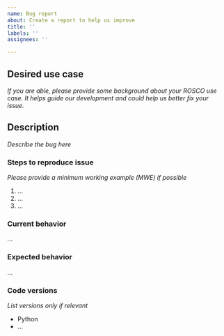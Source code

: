 ```yaml
---
name: Bug report
about: Create a report to help us improve
title: ''
labels: ''
assignees: ''

---
```


## Desired use case
_If you are able, please provide some background about your ROSCO use case. It helps guide our development and could help us better fix your issue._

## Description
_Describe the bug here_

### Steps to reproduce issue
_Please provide a minimum working example (MWE) if possible_

1. …
2. …
3. …

### Current behavior
…

### Expected behavior
…


### Code versions
_List versions only if relevant_
- Python
- …